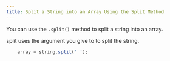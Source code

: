 ```yaml
---
title: Split a String into an Array Using the Split Method
---
```

You can use the `.split()` method to split a string into an array.

split uses the argument you give to to split the string.

```js
    array = string.split(' ');
```
